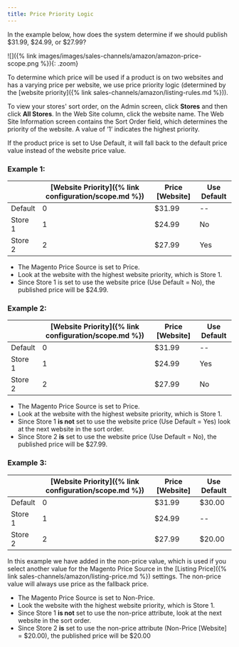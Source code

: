 ```yaml
---
title: Price Priority Logic 
---
```



In the example below, how does the system determine if we should publish $31.99, $24.99, or $27.99?

![]({% link images/images/sales-channels/amazon/amazon-price-scope.png %}){: .zoom}

To determine which price will be used if a product is on two websites and has a varying price per website, we use price priority logic (determined by the [website priority]({% link sales-channels/amazon/listing-rules.md %})).

To view your stores' sort order, on the Admin screen, click **Stores** and then click **All Stores**. In the Web Site column, click the website name. The Web Site Information screen contains the Sort Order field, which determines the priority of the website. A value of ‘1’ indicates the highest priority.

If the product price is set to Use Default, it will fall back to the default price value instead of the website price value.

### Example 1:

||[Website Priority]({% link configuration/scope.md %})|Price [Website]|Use Default|
|---|---|---|---|
|Default|0|$31.99|--|
|Store 1|1|$24.99|No|
|Store 2|2|$27.99|Yes|

- The Magento Price Source is set to Price.
- Look at the website with the highest website priority, which is Store 1.
- Since Store 1 is set to use the website price (Use Default = No), the published price will be $24.99.

### Example 2:

||[Website Priority]({% link configuration/scope.md %})|Price [Website]|Use Default|
|---|---|---|---|
|Default|0|$31.99|--|
|Store 1|1|$24.99|Yes|
|Store 2|2|$27.99|No|

- The Magento Price Source is set to Price.
- Look at the website with the highest website priority, which is Store 1.
- Since Store 1 **is not** set to use the website price (Use Default = Yes) look at the next website in the sort order.
- Since Store 2 **is** set to use the website price (Use Default = No), the published price will be $27.99.

### Example 3:

||[Website Priority]({% link configuration/scope.md %})|Price [Website]|Use Default|
|---|---|---|---|
|Default|0|$31.99|$30.00|
|Store 1|1|$24.99|--|
|Store 2|2|$27.99|$20.00|

In this example we have added in the non-price value, which is used if you select another value for the Magento Price Source in the [Listing Price]({% link sales-channels/amazon/listing-price.md %}) settings. The non-price value will always use price as the fallback price.

- The Magento Price Source is set to Non-Price.
- Look the website with the highest website priority, which is Store 1.
- Since Store 1 **is not** set to use the non-price attribute, look at the next website in the sort order.
- Since Store 2 **is** set to use the non-price attribute (Non-Price [Website] = $20.00), the published price will be $20.00
